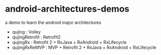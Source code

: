 # android-architectures-demos
a demo to learn the android major architectures

* qujing : Volley
* qujingRetrofit : Retrofit2
* qujingRx : Retrofit 2 + RxJava + RxAndroid + RxLifecycle 
* qujingRxReMVP : MVP + Retrofit 2 + RxJava + RxAndroid + RxLifecycle 
